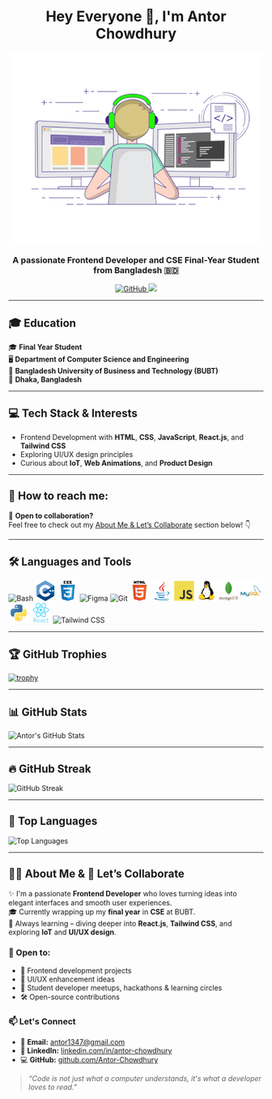 <h1 align="center">Hey Everyone 👋, I'm Antor Chowdhury</h1>

<div align="center">
  <img src="https://raw.githubusercontent.com/devSouvik/devSouvik/master/gif3.gif" alt="Coding Animation" width="500"/>
</div>

<h3 align="center">A passionate Frontend Developer and CSE Final-Year Student from Bangladesh 🇧🇩</h3>

<p align="center">
  <a href="https://github.com/Antor-Chowdhury" target="_blank" rel="noopener noreferrer">
  <img src="https://img.shields.io/badge/-GitHub-white?logo=github&style=flat-square&logoColor=black" alt="GitHub" />
</a>
 <a href="https://www.linkedin.com/in/antorchowdhury/">
  <img src="https://img.shields.io/badge/LinkedIn-Antor%20Chowdhury-blue?logo=linkedin&style=flat-square" />
</a>
</p>

---

## 🎓 Education

🎓 **Final Year Student**  
🖥️ **Department of Computer Science and Engineering**  
🏫 **Bangladesh University of Business and Technology (BUBT)**  
📌 **Dhaka, Bangladesh**

---

## 💻 Tech Stack & Interests

- Frontend Development with **HTML**, **CSS**, **JavaScript**, **React.js**, and **Tailwind CSS**  
- Exploring UI/UX design principles  
- Curious about **IoT**, **Web Animations**, and **Product Design**

---

## 💬 How to reach me:

🚀 **Open to collaboration?**  
Feel free to check out my [About Me & Let’s Collaborate](#about-me--lets-collaborate) section below! 👇

---

## 🛠️ Languages and Tools

<p align="left">
  <img src="https://www.vectorlogo.zone/logos/gnu_bash/gnu_bash-icon.svg" width="40" height="40" alt="Bash" />
  <img src="https://raw.githubusercontent.com/devicons/devicon/master/icons/cplusplus/cplusplus-original.svg" width="40" height="40" alt="C++" />
  <img src="https://raw.githubusercontent.com/devicons/devicon/master/icons/css3/css3-original-wordmark.svg" width="40" height="40" alt="CSS3" />
  <img src="https://www.vectorlogo.zone/logos/figma/figma-icon.svg" width="40" height="40" alt="Figma" />
  <img src="https://www.vectorlogo.zone/logos/git-scm/git-scm-icon.svg" width="40" height="40" alt="Git" />
  <img src="https://raw.githubusercontent.com/devicons/devicon/master/icons/html5/html5-original-wordmark.svg" width="40" height="40" alt="HTML5" />
  <img src="https://raw.githubusercontent.com/devicons/devicon/master/icons/java/java-original.svg" width="40" height="40" alt="Java" />
  <img src="https://raw.githubusercontent.com/devicons/devicon/master/icons/javascript/javascript-original.svg" width="40" height="40" alt="JavaScript" />
  <img src="https://raw.githubusercontent.com/devicons/devicon/master/icons/linux/linux-original.svg" width="40" height="40" alt="Linux" />
  <img src="https://raw.githubusercontent.com/devicons/devicon/master/icons/mongodb/mongodb-original-wordmark.svg" width="40" height="40" alt="MongoDB" />
  <img src="https://raw.githubusercontent.com/devicons/devicon/master/icons/mysql/mysql-original-wordmark.svg" width="40" height="40" alt="MySQL" />
  <img src="https://raw.githubusercontent.com/devicons/devicon/master/icons/python/python-original.svg" width="40" height="40" alt="Python" />
  <img src="https://raw.githubusercontent.com/devicons/devicon/master/icons/react/react-original-wordmark.svg" width="40" height="40" alt="React" />
  <img src="https://www.vectorlogo.zone/logos/tailwindcss/tailwindcss-icon.svg" width="40" height="40" alt="Tailwind CSS" />
</p>

---

## 🏆 GitHub Trophies

[![trophy](https://github-profile-trophy.vercel.app/?username=afiat47&theme=gruvbox)](https://github.com/ryo-ma/github-profile-trophy)

---

## 📊 GitHub Stats

![Antor's GitHub Stats](https://github-readme-stats.vercel.app/api?username=Antor-Chowdhury&show_icons=true&locale=en&theme=tokyonight)

---

## 🔥 GitHub Streak

![GitHub Streak](https://streak-stats.demolab.com?user=Antor-Chowdhury&theme=highcontrast)

---

## 📌 Top Languages

![Top Languages](https://github-readme-stats.vercel.app/api/top-langs/?username=Antor-Chowdhury&layout=compact&theme=tokyonight)

---

## 👨‍💼 About Me & 🤝 Let’s Collaborate

✨ I'm a passionate **Frontend Developer** who loves turning ideas into elegant interfaces and smooth user experiences.  
🎓 Currently wrapping up my **final year** in **CSE** at BUBT.  
🌱 Always learning – diving deeper into **React.js**, **Tailwind CSS**, and exploring **IoT** and **UI/UX design**.

### 🤝 Open to:
- 🚀 Frontend development projects  
- 🎨 UI/UX enhancement ideas  
- 🧠 Student developer meetups, hackathons & learning circles  
- 🛠️ Open-source contributions

### 📫 Let's Connect
- 📧 **Email:** antor1347@gmail.com  
- 💼 **LinkedIn:** [linkedin.com/in/antor-chowdhury](https://www.linkedin.com/in/antor-chowdhury/)  
- 💻 **GitHub:** [github.com/Antor-Chowdhury](https://github.com/Antor-Chowdhury)

> _“Code is not just what a computer understands, it's what a developer loves to read.”_
